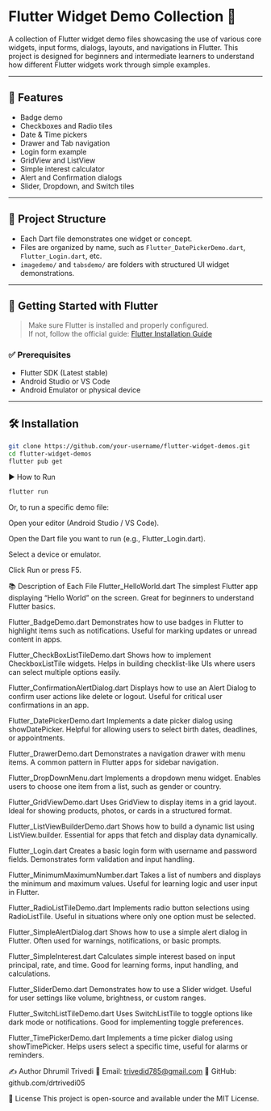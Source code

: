 # Flutter Widget Demo Collection 🚀

A collection of Flutter widget demo files showcasing the use of various core widgets, input forms, dialogs, layouts, and navigations in Flutter. This project is designed for beginners and intermediate learners to understand how different Flutter widgets work through simple examples.

---

## 🧰 Features

- Badge demo  
- Checkboxes and Radio tiles  
- Date & Time pickers  
- Drawer and Tab navigation  
- Login form example  
- GridView and ListView  
- Simple interest calculator  
- Alert and Confirmation dialogs  
- Slider, Dropdown, and Switch tiles  

---

## 📁 Project Structure

- Each Dart file demonstrates one widget or concept.
- Files are organized by name, such as `Flutter_DatePickerDemo.dart`, `Flutter_Login.dart`, etc.
- `imagedemo/` and `tabsdemo/` are folders with structured UI widget demonstrations.

---

## 🚀 Getting Started with Flutter

> Make sure Flutter is installed and properly configured.  
> If not, follow the official guide: [Flutter Installation Guide](https://flutter.dev/docs/get-started/install)

### ✅ Prerequisites

- Flutter SDK (Latest stable)
- Android Studio or VS Code
- Android Emulator or physical device

---

## 🛠️ Installation

```bash
git clone https://github.com/your-username/flutter-widget-demos.git
cd flutter-widget-demos
flutter pub get
```

▶️ How to Run
```bash
flutter run
```
Or, to run a specific demo file:

Open your editor (Android Studio / VS Code).

Open the Dart file you want to run (e.g., Flutter_Login.dart).

Select a device or emulator.

Click Run or press F5.

📚 Description of Each File
Flutter_HelloWorld.dart
The simplest Flutter app displaying “Hello World” on the screen. Great for beginners to understand Flutter basics.

Flutter_BadgeDemo.dart
Demonstrates how to use badges in Flutter to highlight items such as notifications. Useful for marking updates or unread content in apps.

Flutter_CheckBoxListTileDemo.dart
Shows how to implement CheckboxListTile widgets. Helps in building checklist-like UIs where users can select multiple options easily.

Flutter_ConfirmationAlertDialog.dart
Displays how to use an Alert Dialog to confirm user actions like delete or logout. Useful for critical user confirmations in an app.

Flutter_DatePickerDemo.dart
Implements a date picker dialog using showDatePicker. Helpful for allowing users to select birth dates, deadlines, or appointments.

Flutter_DrawerDemo.dart
Demonstrates a navigation drawer with menu items. A common pattern in Flutter apps for sidebar navigation.

Flutter_DropDownMenu.dart
Implements a dropdown menu widget. Enables users to choose one item from a list, such as gender or country.

Flutter_GridViewDemo.dart
Uses GridView to display items in a grid layout. Ideal for showing products, photos, or cards in a structured format.

Flutter_ListViewBuilderDemo.dart
Shows how to build a dynamic list using ListView.builder. Essential for apps that fetch and display data dynamically.

Flutter_Login.dart
Creates a basic login form with username and password fields. Demonstrates form validation and input handling.

Flutter_MinimumMaximumNumber.dart
Takes a list of numbers and displays the minimum and maximum values. Useful for learning logic and user input in Flutter.

Flutter_RadioListTileDemo.dart
Implements radio button selections using RadioListTile. Useful in situations where only one option must be selected.

Flutter_SimpleAlertDialog.dart
Shows how to use a simple alert dialog in Flutter. Often used for warnings, notifications, or basic prompts.

Flutter_SimpleInterest.dart
Calculates simple interest based on input principal, rate, and time. Good for learning forms, input handling, and calculations.

Flutter_SliderDemo.dart
Demonstrates how to use a Slider widget. Useful for user settings like volume, brightness, or custom ranges.

Flutter_SwitchListTileDemo.dart
Uses SwitchListTile to toggle options like dark mode or notifications. Good for implementing toggle preferences.

Flutter_TimePickerDemo.dart
Implements a time picker dialog using showTimePicker. Helps users select a specific time, useful for alarms or reminders.

✍️ Author
Dhrumil Trivedi
📧 Email: trivedid785@gmail.com
🔗 GitHub: github.com/drtrivedi05

📄 License
This project is open-source and available under the MIT License.
